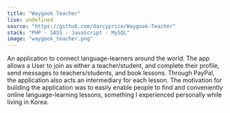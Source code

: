 ```yaml
---
title: "Waygook Teacher"
live: undefined
source: "https://github.com/darcyprice/Waygook-Teacher"
stack: "PHP - SASS - JavaScript - MySQL"
image: "waygook_teacher.png"
---
```


An application to connect language-learners around the world. The app allows a User to join as either a teacher/student, and complete their profile, send messages to teachers/students, and book lessons. Through PayPal, the application also acts an intermediary for each lesson. The motivation for building the application was to easily enable people to find and conveniently online language-learning lessons, something I experienced personally while living in Korea.
